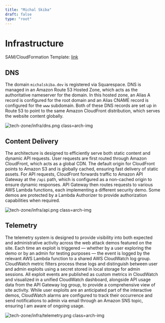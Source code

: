 ```yaml
---
title: "Michal Skiba"
draft: false
type: "root"
---
```


# Infrastructure

SAM/CloudFormation Template: [link](https://github.com/dev-michal-skiba/michalskiba-dev/blob/master/template.yaml)

## DNS

The domain `michalskiba.dev` is registered via Squarespace. DNS is managed in an Amazon Route 53 Hosted Zone, which acts as the authoritative nameserver for the domain. In this hosted zone, an Alias A record is configured for the root domain and an Alias CNAME record is configured for the `www` subdomain. Both of these DNS records are set up in Route 53 to point to the same Amazon CloudFront distribution, which serves the website content globally.


![tech-zone/infra/dns.png class=arch-img](/tech-zone/infra/dns.svg)

## Content Delivery

The architecture is designed to efficiently serve both static content and dynamic API requests. User requests are first routed through Amazon CloudFront, which acts as a global CDN. The default origin for CloudFront points to Amazon S3 and is globally cached, ensuring fast delivery of static assets. For API requests, CloudFront forwards traffic to Amazon API Gateway at the `/api` path, which is configured as a non-cached origin to ensure dynamic responses. API Gateway then routes requests to various AWS Lambda functions, each implementing a different security demo. Some demos are protected by a Lambda Authorizer to provide authorization capabilities when required.


![tech-zone/infra/api.png class=arch-img](/tech-zone/infra/api.svg)

## Telemetry

The telemetry system is designed to provide visibility into both expected and administrative activity across the web attack demos featured on the site. Each time an exploit is triggered — whether by a user exploring the demo or by an admin for testing purposes — the event is logged by the relevant AWS Lambda function to a shared AWS CloudWatch log group. CloudWatch metric filters process these logs and distinguish between user and admin exploits using a secret stored in local storage for admin sessions. All exploit events are published as custom metrics in CloudWatch and visualized in a unified CloudWatch dashboard, alongside API usage data from the API Gateway log group, to provide a comprehensive view of site activity. While user exploits are an anticipated part of the interactive demos, CloudWatch alarms are configured to track their occurrence and send notifications to admin via email through an Amazon SNS topic, ensuring I am aware of ongoing usage.


![tech-zone/infra/telemetry.png class=arch-img](/tech-zone/infra/telemetry.svg)
